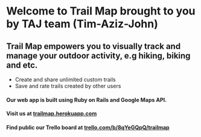 <h1>Welcome to Trail Map brought to you by TAJ team (Tim-Aziz-John)</h1>
<h2>Trail Map empowers you to visually track and manage your outdoor activity, e.g hiking, biking and etc.</h2>

<ul>
<li>Create and share unlimited custom trails</li>
<li>Save and rate trails created by other users</li>
<!--<li>Rate trails</li>-->
</ul>

<h4>Our web app is built using Ruby on Rails and Google Maps API.</h4>
<h4>Visit us at <a href="http://trailmap.herokuapp.com/">trailmap.herokuapp.com</a></h4>
<h4>Find public our Trello board at <a href="https://trello.com/b/8qYeGQpQ/trailmap">trello.com/b/8qYeGQpQ/trailmap</a></h4>